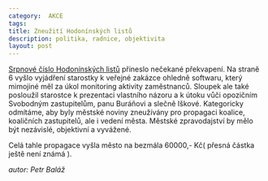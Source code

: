 ```yaml
---
category:  AKCE
tags: 
title: Zneužití Hodonínských listů
description: politika, radnice, objektivita
layout: post
---
```

<a href="http://hodonin.eu/VismoOnline_ActionScripts/File.ashx?id_org=4041&id_dokumenty=1079858">Srpnové číslo Hodonínských listů</a> přineslo nečekané překvapení. Na straně 6 vyšlo vyjádření starostky k veřejné zakázce ohledně softwaru, který mimojiné měl za úkol monitoring aktivity zaměstnanců. Sloupek ale také posloužil starostce k prezentaci vlastního názoru a k útoku vůči opozičním Svobodným zastupitelům, panu Buráňovi a slečně Iškové. Kategoricky odmítáme, aby byly městské noviny zneužívány pro propagaci koalice, koaličních zastupitelů, ale i vedení města. Městské zpravodajství by mělo být nezávislé, objektivní a vyvážené.

Celá tahle propagace vyšla město na bezmála 60000,- Kč( přesná částka ještě není známá ).

<i>autor: Petr Baláž</i>